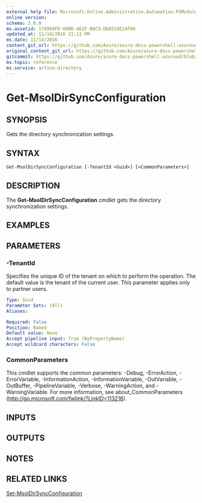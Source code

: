```yaml
---
external help file: Microsoft.Online.Administration.Automation.PSModule.dll-Help.xml
online version:
schema: 2.0.0
ms.assetid: 174960FD-00BB-461F-B8C9-DDA519E24F00
updated_at: 11/14/2016 21:11 PM
ms.date: 11/14/2016
content_git_url: https://github.com/Azure/azure-docs-powershell-azuread/blob/RobdeJong-patch-7/Azure%20AD%20Cmdlets/MSOnline/v1/Get-MsolDirSyncConfiguration.md
original_content_git_url: https://github.com/Azure/azure-docs-powershell-azuread/blob/RobdeJong-patch-7/Azure%20AD%20Cmdlets/MSOnline/v1/Get-MsolDirSyncConfiguration.md
gitcommit: https://github.com/Azure/azure-docs-powershell-azuread/blob/2fc7c934766545163d747d78fd2431e341b5bd4f
ms.topic: reference
ms.service: active-directory
---
```


# Get-MsolDirSyncConfiguration

## SYNOPSIS
Gets the directory synchronization settings.

## SYNTAX

```
Get-MsolDirSyncConfiguration [-TenantId <Guid>] [<CommonParameters>]
```

## DESCRIPTION
The **Get-MsolDirSyncConfiguration** cmdlet gets the directory synchronization settings.

## EXAMPLES


## PARAMETERS

### -TenantId
Specifies the unique ID of the tenant on which to perform the operation.
The default value is the tenant of the current user.
This parameter applies only to partner users.

```yaml
Type: Guid
Parameter Sets: (All)
Aliases:

Required: False
Position: Named
Default value: None
Accept pipeline input: True (ByPropertyName)
Accept wildcard characters: False
```

### CommonParameters
This cmdlet supports the common parameters: -Debug, -ErrorAction, -ErrorVariable, -InformationAction, -InformationVariable, -OutVariable, -OutBuffer, -PipelineVariable, -Verbose, -WarningAction, and -WarningVariable. For more information, see about_CommonParameters (http://go.microsoft.com/fwlink/?LinkID=113216).

## INPUTS

## OUTPUTS

## NOTES

## RELATED LINKS
[Set-MsolDirSyncConfiguration](./Set-MsolDirSyncConfiguration.md)
